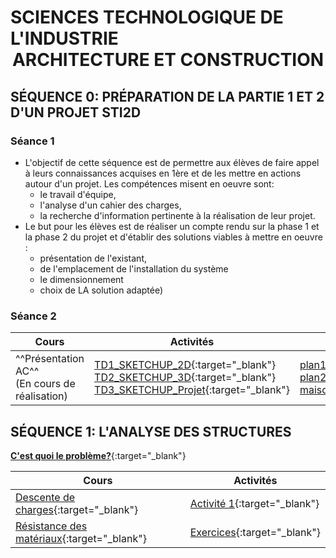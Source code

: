 [^nbp]: [Les formules ](../les_formules.md)

# SCIENCES TECHNOLOGIQUE DE L'INDUSTRIE <br/> <center>**ARCHITECTURE ET CONSTRUCTION**</center>
## SÉQUENCE 0: **PRÉPARATION DE LA PARTIE 1 ET 2 D'UN PROJET STI2D**

<!--
* [Progression STI2D AC](./progression_ac.md)  
-->
### Séance 1
* L'objectif de cette séquence est de permettre aux élèves de faire appel à leurs connaissances acquises en 1ère et de les mettre en actions autour d'un projet. Les compétences misent en oeuvre sont:    
    * le travail d'équipe, 
    * l'analyse d'un cahier des charges, 
    * la recherche d'information pertinente à la réalisation de leur projet.
* Le but pour les élèves est de réaliser un compte rendu sur la phase 1 et la phase 2 du projet et d'établir des solutions viables à mettre en oeuvre :
    * présentation de l'existant, 
    * de l'emplacement de l'installation du système    
    * le dimensionnement 
    * choix de LA solution adaptée)

### Séance 2
| Cours | Activités | Ressources |
| -- | -- | -- |
| ^^Présentation AC^^ <br/> (En cours de réalisation) | [TD1_SKETCHUP_2D](./Seq0/activites/TD1_SKETCHUP_2D.pdf){:target="_blank"} <br/> [TD2_SKETCHUP_3D](./Seq0/activites/TD2_SKETCHUP_3D.pdf){:target="_blank"} <br/> [TD3_SKETCHUP_Projet](./Seq0/activites/TD3_SKETCHUP_Projet.pdf){:target="_blank"}| [plan1.png](./Seq0/activites/plan1.png){:target="_blank"} <br/> [plan2.jpg](./Seq0/activites/plan2.jpg){:target="_blank"} <br/> [maison.zip](./Seq0/activites/maison.zip){:target="_blank"} |


<!-- 
Lien vers la sources
https://conseils-thermiques.org/contenu/maison-ossature-bois.php
-->

## SÉQUENCE 1: **L'ANALYSE DES STRUCTURES**

[**C'est quoi le problème?**](./Seq1/Cours/lancement.md){:target="_blank"}

| Cours | Activités |
| -- | -- |
| [Descente de charges](./Seq1/Cours/ddc_cours.md){:target="_blank"} | [Activité 1](./Seq1/Activités/activite1.md){:target="_blank"} |
| [Résistance des matériaux](./Seq1/Cours/rdm_cours.md){:target="_blank"} |  [Exercices](./Seq1/Cours/rdm_exercice.md){:target="_blank"} |



